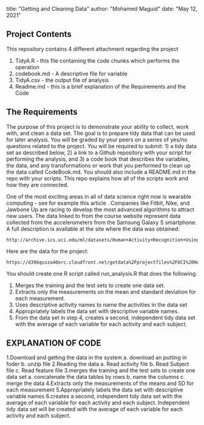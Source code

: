 
title: "Getting and Cleaning Data"
author: "Mohamed Maguid"
date: "May 12, 2021"


Project Contents
-------------------------

This repository contains 4 different attachment regarding the project
1. TidyA.R - this file containing the code chunks which performs the operation
2. codebook.md - A descriptive file for variable
3. TidyA.csv - the output file of analysis
4. Readme.md - this is a brief explanation of the Requirements and the Code


The Requirements
---------------------------

The purpose of this project is to demonstrate your ability to collect, work with, and clean a data set. The goal is to prepare tidy data that can be used for later analysis. You will be graded by your peers on a series of yes/no questions related to the project. You will be required to submit: 1) a tidy data set as described below, 2) a link to a Github repository with your script for performing the analysis, and 3) a code book that describes the variables, the data, and any transformations or work that you performed to clean up the data called CodeBook.md. You should also include a README.md in the repo with your scripts. This repo explains how all of the scripts work and how they are connected.

One of the most exciting areas in all of data science right now is wearable computing - see for example this article . Companies like Fitbit, Nike, and Jawbone Up are racing to develop the most advanced algorithms to attract new users. The data linked to from the course website represent data collected from the accelerometers from the Samsung Galaxy S smartphone. A full description is available at the site where the data was obtained:

    http://archive.ics.uci.edu/ml/datasets/Human+Activity+Recognition+Using+Smartphones 

Here are the data for the project:

    https://d396qusza40orc.cloudfront.net/getdata%2Fprojectfiles%2FUCI%20HAR%20Dataset.zip  

You should create one R script called run_analysis.R that does the following. 

1. Merges the training and the test sets to create one data set.
2. Extracts only the measurements on the mean and standard deviation for each measurement. 
3. Uses descriptive activity names to name the activities in the data set
4. Appropriately labels the data set with descriptive variable names. 
5. From the data set in step 4, creates a second, independent tidy data set with the average of each variable for each activity and each subject.


EXPLANATION OF CODE
-------------------------------------

1.Download and getting the data in the system
  a. download an putting in foder
  b. unzip file
2.Reading the data
  a. Read activity file
  b. Read Subject file
  c. Read feature file
3.merges the training and the test sets to create one data set
  a. concatenate the data tables by rows
  b. name the columns
  c. merge the data
4.Extracts only the measurements of the means and SD for each measurement
5.Appropriately labels the data set with descriptive variable names
6.creates a second, independent tidy data set with the average of each variable for each activity and each subject.
Independent tidy data set will be created with the average of each variable for each activity and each subject.



